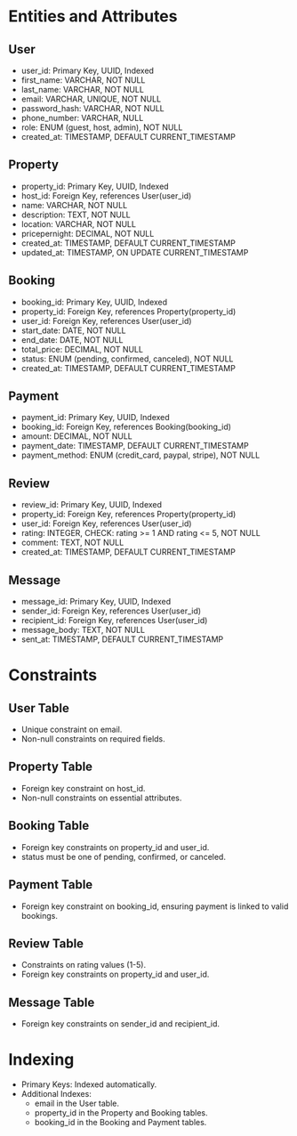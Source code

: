 # Entities and Attributes
## User
* user_id: Primary Key, UUID, Indexed
* first_name: VARCHAR, NOT NULL
* last_name: VARCHAR, NOT NULL
* email: VARCHAR, UNIQUE, NOT NULL
* password_hash: VARCHAR, NOT NULL
* phone_number: VARCHAR, NULL
* role: ENUM (guest, host, admin), NOT NULL
* created_at: TIMESTAMP, DEFAULT CURRENT_TIMESTAMP
## Property
* property_id: Primary Key, UUID, Indexed
* host_id: Foreign Key, references User(user_id)
* name: VARCHAR, NOT NULL
* description: TEXT, NOT NULL
* location: VARCHAR, NOT NULL
* pricepernight: DECIMAL, NOT NULL
* created_at: TIMESTAMP, DEFAULT CURRENT_TIMESTAMP
* updated_at: TIMESTAMP, ON UPDATE CURRENT_TIMESTAMP
## Booking
* booking_id: Primary Key, UUID, Indexed
* property_id: Foreign Key, references Property(property_id)
* user_id: Foreign Key, references User(user_id)
* start_date: DATE, NOT NULL
* end_date: DATE, NOT NULL
* total_price: DECIMAL, NOT NULL
* status: ENUM (pending, confirmed, canceled), NOT NULL
* created_at: TIMESTAMP, DEFAULT CURRENT_TIMESTAMP
## Payment
* payment_id: Primary Key, UUID, Indexed
* booking_id: Foreign Key, references Booking(booking_id)
* amount: DECIMAL, NOT NULL
* payment_date: TIMESTAMP, DEFAULT CURRENT_TIMESTAMP
* payment_method: ENUM (credit_card, paypal, stripe), NOT NULL
## Review
* review_id: Primary Key, UUID, Indexed
* property_id: Foreign Key, references Property(property_id)
* user_id: Foreign Key, references User(user_id)
* rating: INTEGER, CHECK: rating >= 1 AND rating <= 5, NOT NULL
* comment: TEXT, NOT NULL
* created_at: TIMESTAMP, DEFAULT CURRENT_TIMESTAMP
## Message
* message_id: Primary Key, UUID, Indexed
* sender_id: Foreign Key, references User(user_id)
* recipient_id: Foreign Key, references User(user_id)
* message_body: TEXT, NOT NULL
* sent_at: TIMESTAMP, DEFAULT CURRENT_TIMESTAMP

# Constraints
## User Table
* Unique constraint on email.
* Non-null constraints on required fields.
## Property Table
* Foreign key constraint on host_id.
* Non-null constraints on essential attributes.
## Booking Table
* Foreign key constraints on property_id and user_id.
* status must be one of pending, confirmed, or canceled.
## Payment Table
* Foreign key constraint on booking_id, ensuring payment is linked to valid bookings.
## Review Table
* Constraints on rating values (1-5).
* Foreign key constraints on property_id and user_id.
## Message Table
* Foreign key constraints on sender_id and recipient_id.
# Indexing
* Primary Keys: Indexed automatically.
* Additional Indexes:
     * email in the User table.
     * property_id in the Property and Booking tables.
     * booking_id in the Booking and Payment tables.

